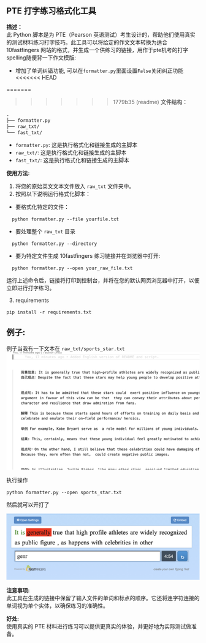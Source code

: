 
## PTE 打字练习格式化工具

**描述：**  
此 Python 脚本是为 PTE（Pearson 英语测试）考生设计的，帮助他们使用真实的测试材料练习打字技巧。此工具可以将给定的作文文本转换为适合 10fastfingers 网站的格式，并生成一个供练习的链接，用作于pte机考的打字spelling随便背一下作文模版:

- 增加了单词纠错功能, 可以在`formatter.py`里面设置`False`关闭纠正功能
<<<<<<< HEAD

=======
  
  
>>>>>>> 1779b35 (readme)
**文件结构：**
```shell
.
├── formatter.py
├── raw_txt/
└── fast_txt/
```



- `formatter.py`: 这是执行格式化和链接生成的主脚本
- `raw_txt/`: 这是执行格式化和链接生成的主脚本
- `fast_txt/`: 这是执行格式化和链接生成的主脚本

**使用方法:**  

1. 将您的原始英文文本文件放入 `raw_txt` 文件夹中。
2. 按照以下说明运行格式化脚本：

- 要格式化特定的文件：

```shell
  python formatter.py --file yourfile.txt
```

- 要处理整个 `raw_txt` 目录

```shell
  python formatter.py --directory
  ```

- 要为特定文件生成 10fastfingers 练习链接并在浏览器中打开:

```shell
  python formatter.py --open your_raw_file.txt
  ```

运行上述命令后，链接将打印到控制台，并将在您的默认网页浏览器中打开，以便立即进行打字练习。

3. requirements 

```shell 
pip install -r requirements.txt
```
## **例子:**
例子当我有一下文本在 `raw_txt/sports_star.txt`
![](/imgs/example_1.png)

执行操作
```shell
python formatter.py --open sports_star.txt
```

然后就可以开打了

![](/imgs/example_2.png)


**注意事项:**  
此工具在生成的链接中保留了输入文件的单词和标点的顺序。它还将连字符连接的单词视为单个实体，以确保练习的准确性。



**好处:**  
使用真实的 PTE 材料进行练习可以提供更真实的体验，并更好地为实际测试做准备。
